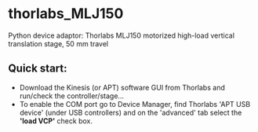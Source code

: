 # thorlabs_MLJ150
Python device adaptor: Thorlabs MLJ150 motorized high-load vertical translation stage, 50 mm travel
## Quick start:
- Download the Kinesis (or APT) software GUI from Thorlabs and run/check the 
controller/stage...
- To enable the COM port go to Device Manager, find Thorlabs 'APT USB device' 
(under USB controllers) and on the 'advanced' tab select the **'load VCP'** check box.
